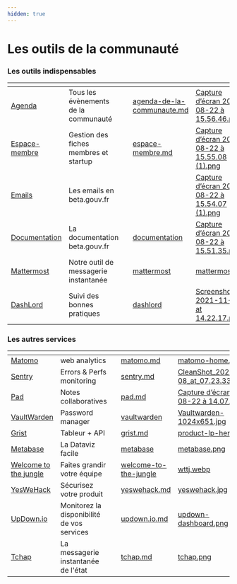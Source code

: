 ```yaml
---
hidden: true
---
```


# Les outils de la communauté

### Les outils indispensables

<table data-view="cards"><thead><tr><th></th><th></th><th></th><th data-hidden data-card-target data-type="content-ref"></th><th data-hidden data-card-cover data-type="files"></th></tr></thead><tbody><tr><td><a href="agenda-de-la-communaute.md">Agenda</a></td><td>Tous les évènements de la communauté</td><td></td><td><a href="agenda-de-la-communaute.md">agenda-de-la-communaute.md</a></td><td><a href="../.gitbook/assets/Capture d’écran 2024-08-22 à 15.56.46.png">Capture d’écran 2024-08-22 à 15.56.46.png</a></td></tr><tr><td><a href="espace-membre.md">Espace-membre</a></td><td>Gestion des fiches membres et startup</td><td></td><td><a href="espace-membre.md">espace-membre.md</a></td><td><a href="../.gitbook/assets/Capture d’écran 2024-08-22 à 15.55.08 (1).png">Capture d’écran 2024-08-22 à 15.55.08 (1).png</a></td></tr><tr><td><a href="emails/">Emails</a></td><td>Les emails en beta.gouv.fr</td><td></td><td></td><td><a href="../.gitbook/assets/Capture d’écran 2024-08-22 à 15.54.07 (1).png">Capture d’écran 2024-08-22 à 15.54.07 (1).png</a></td></tr><tr><td><a href="documentation/">Documentation</a></td><td>La documentation beta.gouv.fr</td><td></td><td><a href="documentation/">documentation</a></td><td><a href="../.gitbook/assets/Capture d’écran 2024-08-22 à 15.51.35.png">Capture d’écran 2024-08-22 à 15.51.35.png</a></td></tr><tr><td><a href="mattermost/">Mattermost</a></td><td>Notre outil de messagerie instantanée</td><td></td><td><a href="mattermost/">mattermost</a></td><td><a href="../.gitbook/assets/mattermost.png">mattermost.png</a></td></tr><tr><td><a href="dashlord/">DashLord</a></td><td>Suivi des bonnes pratiques</td><td></td><td><a href="dashlord/">dashlord</a></td><td><a href="../.gitbook/assets/Screenshot 2021-11-04 at 14.22.17.png">Screenshot 2021-11-04 at 14.22.17.png</a></td></tr></tbody></table>

### Les autres services

<table data-view="cards"><thead><tr><th></th><th></th><th></th><th data-hidden data-card-target data-type="content-ref"></th><th data-hidden data-card-cover data-type="files"></th></tr></thead><tbody><tr><td><a href="autres/matomo.md">Matomo</a></td><td>web analytics</td><td></td><td><a href="autres/matomo.md">matomo.md</a></td><td><a href="../.gitbook/assets/matomo-home.png">matomo-home.png</a></td></tr><tr><td><a href="autres/sentry.md">Sentry</a></td><td>Errors &#x26; Perfs monitoring</td><td></td><td><a href="autres/sentry.md">sentry.md</a></td><td><a href="../.gitbook/assets/CleanShot_2023-12-08_at_07.23.33_2x.png">CleanShot_2023-12-08_at_07.23.33_2x.png</a></td></tr><tr><td><a href="autres/pad.md">Pad</a></td><td>Notes collaboratives</td><td></td><td><a href="autres/pad.md">pad.md</a></td><td><a href="../.gitbook/assets/Capture d’écran 2024-08-22 à 14.07.03.png">Capture d’écran 2024-08-22 à 14.07.03.png</a></td></tr><tr><td><a href="autres-services/vaultwarden/">VaultWarden</a></td><td>Password manager</td><td></td><td><a href="autres-services/vaultwarden/">vaultwarden</a></td><td><a href="../.gitbook/assets/Vaultwarden-1024x651.jpg">Vaultwarden-1024x651.jpg</a></td></tr><tr><td><a href="autres/grist.md">Grist</a></td><td>Tableur + API</td><td></td><td><a href="autres/grist.md">grist.md</a></td><td><a href="../.gitbook/assets/product-lp-hero2.png">product-lp-hero2.png</a></td></tr><tr><td><a href="autres/metabase/">Metabase</a></td><td>La Dataviz facile</td><td></td><td><a href="autres/metabase/">metabase</a></td><td><a href="../.gitbook/assets/metabase.png">metabase.png</a></td></tr><tr><td><a href="autres-services/welcome-to-the-jungle/">Welcome to the jungle</a></td><td>Faites grandir votre équipe</td><td></td><td><a href="autres-services/welcome-to-the-jungle/">welcome-to-the-jungle</a></td><td><a href="../.gitbook/assets/wttj.webp">wttj.webp</a></td></tr><tr><td><a href="autres/yeswehack.md">YesWeHack</a></td><td>Sécurisez votre produit</td><td></td><td><a href="autres/yeswehack.md">yeswehack.md</a></td><td><a href="../.gitbook/assets/yeswehack.jpg">yeswehack.jpg</a></td></tr><tr><td><a href="autres-services/updown.io.md">UpDown.io</a></td><td>Monitorez la disponibilité de vos services</td><td></td><td><a href="autres-services/updown.io.md">updown.io.md</a></td><td><a href="../.gitbook/assets/updown-dashboard.png">updown-dashboard.png</a></td></tr><tr><td><a href="autres-services/tchap.md">Tchap</a></td><td>La messagerie instantanée de l'état</td><td></td><td><a href="autres-services/tchap.md">tchap.md</a></td><td><a href="../.gitbook/assets/tchap.png">tchap.png</a></td></tr></tbody></table>
